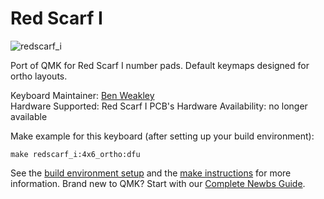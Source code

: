 # Red Scarf I

![redscarf_i](https://i.imgur.com/Q6p81aX.jpg)

Port of QMK for Red Scarf I number pads. Default keymaps designed for ortho layouts.

Keyboard Maintainer: [Ben Weakley](https://github.com/defying)  
Hardware Supported: Red Scarf I PCB's
Hardware Availability: no longer available

Make example for this keyboard (after setting up your build environment):

    make redscarf_i:4x6_ortho:dfu

See the [build environment setup](https://docs.qmk.fm/#/getting_started_build_tools) and the [make instructions](https://docs.qmk.fm/#/getting_started_make_guide) for more information. Brand new to QMK? Start with our [Complete Newbs Guide](https://docs.qmk.fm/#/newbs).
